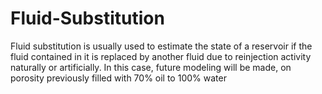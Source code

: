 # Fluid-Substitution
Fluid substitution is usually used to estimate the state of a reservoir
if the fluid contained in it is replaced by another fluid due to reinjection activity 
naturally or artificially. In this case, future modeling will be made, on porosity previously filled with 70% oil to 100% water
